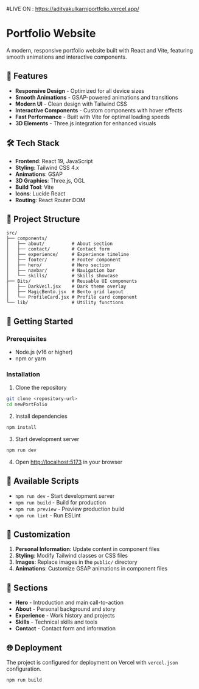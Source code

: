 
#LIVE ON : https://adityakulkarniportfolio.vercel.app/

# Portfolio Website

A modern, responsive portfolio website built with React and Vite, featuring smooth animations and interactive components.

## 🚀 Features

- **Responsive Design** - Optimized for all device sizes
- **Smooth Animations** - GSAP-powered animations and transitions
- **Modern UI** - Clean design with Tailwind CSS
- **Interactive Components** - Custom components with hover effects
- **Fast Performance** - Built with Vite for optimal loading speeds
- **3D Elements** - Three.js integration for enhanced visuals

## 🛠️ Tech Stack

- **Frontend**: React 19, JavaScript
- **Styling**: Tailwind CSS 4.x
- **Animations**: GSAP
- **3D Graphics**: Three.js, OGL
- **Build Tool**: Vite
- **Icons**: Lucide React
- **Routing**: React Router DOM

## 📁 Project Structure

```
src/
├── components/
│   ├── about/          # About section
│   ├── contact/        # Contact form
│   ├── experience/     # Experience timeline
│   ├── footer/         # Footer component
│   ├── hero/           # Hero section
│   ├── navbar/         # Navigation bar
│   └── skills/         # Skills showcase
├── Bits/               # Reusable UI components
│   ├── DarkVeil.jsx    # Dark theme overlay
│   ├── MagicBento.jsx  # Bento grid layout
│   └── ProfileCard.jsx # Profile card component
└── lib/                # Utility functions
```

## 🚀 Getting Started

### Prerequisites

- Node.js (v16 or higher)
- npm or yarn

### Installation

1. Clone the repository
```bash
git clone <repository-url>
cd newPortFolio
```

2. Install dependencies
```bash
npm install
```

3. Start development server
```bash
npm run dev
```

4. Open [http://localhost:5173](http://localhost:5173) in your browser

## 📜 Available Scripts

- `npm run dev` - Start development server
- `npm run build` - Build for production
- `npm run preview` - Preview production build
- `npm run lint` - Run ESLint

## 🎨 Customization

1. **Personal Information**: Update content in component files
2. **Styling**: Modify Tailwind classes or CSS files
3. **Images**: Replace images in the `public/` directory
4. **Animations**: Customize GSAP animations in component files

## 📱 Sections

- **Hero** - Introduction and main call-to-action
- **About** - Personal background and story
- **Experience** - Work history and projects
- **Skills** - Technical skills and tools
- **Contact** - Contact form and information

## 🌐 Deployment

The project is configured for deployment on Vercel with `vercel.json` configuration.

```bash
npm run build
```
